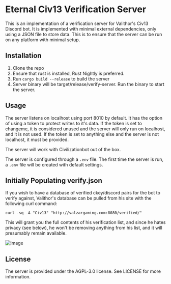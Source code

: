 # Eternal Civ13 Verification Server

This is an implementation of a verification server for Valithor's Civ13 Discord bot. It is implemented with minimal external dependencies, only using a JSON file to store data. This is to ensure that the server can be run on any platform with minimal setup.

## Installation

1. Clone the repo
2. Ensure that rust is installed, Rust Nightly is preferred.
3. Run `cargo build --release` to build the server
4. Server binary will be target/release/verify-server. Run the binary to start the server.

## Usage

The server listens on localhost using port 8010 by default. It has the option of using a token to protect writes to it's data. If the token is set to changeme, it is considered unused and the server will only run on localhost, and it is not used. If the token is set to anything else and the server is not localhost, it must be provided.

The server will work with Civilizationbot out of the box.

The server is configured through a `.env` file. The first time the server is run, a `.env` file will be created with default settings.

## Initially Populating verify.json

If you wish to have a database of verified ckey/discord pairs for the bot to verify against, Valithor's database can be pulled from his site with the following curl command:

`curl -sq -A "Civ13" "http://valzargaming.com:8080/verified/"`

This will grant you the full contents of his verification list, and since he hates privacy (see below), he won't be removing anything from his list, and it will presumably remain available.

![image](https://github.com/user-attachments/assets/b0c417da-6330-4552-a319-262e6730f40f)

## License

The server is provided under the AGPL-3.0 license. See LICENSE for more information.

